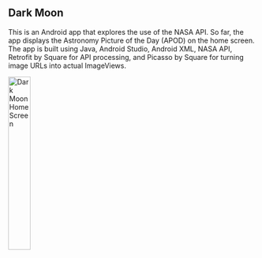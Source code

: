 ## Dark Moon
This is an Android app that explores the use of the NASA API. So far, the app displays the Astronomy Picture of the Day (APOD) on the home screen. The app is built using Java, Android Studio, Android XML, NASA API, Retrofit by Square for API processing, and Picasso by Square for turning image URLs into actual ImageViews.

<img src="https://i.imgur.com/loV15o1.png" width=30% alt="Dark Moon Home Screen"/>